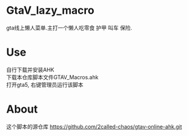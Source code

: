 # GtaV_lazy_macro
gta线上懒人菜单.主打一个懒人吃零食 护甲 叫车 保险.   
# Use   
自行下载并安装AHK   
下载本仓库脚本文件GTAV_Macros.ahk    
打开gta5, 右键管理员运行该脚本   
# About   
这个脚本的源仓库 https://github.com/2called-chaos/gtav-online-ahk.git   
